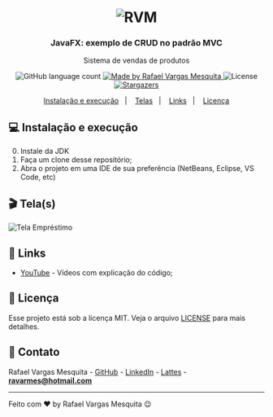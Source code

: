 <h1 align="center">
    <img alt="RVM" src="https://github.com/ravarmes/javafx-crud-mvc/blob/master/assets/rvm2.jpg" />
</h1>

<h3 align="center">
  JavaFX: exemplo de CRUD no padrão MVC
</h3>

<p align="center">Sistema de vendas de produtos</p>

<p align="center">
  <img alt="GitHub language count" src="https://img.shields.io/github/languages/count/ravarmes/javafx-crud-mvc?color=%2304D361">

  <a href="http://www.linkedin.com/in/rafael-vargas-mesquita">
    <img alt="Made by Rafael Vargas Mesquita" src="https://img.shields.io/badge/made%20by-Rafael%20Vargas%20Mesquita-%2304D361">
  </a>

  <img alt="License" src="https://img.shields.io/badge/license-MIT-%2304D361">

  <a href="https://github.com/ravarmes/javafx-crud-mvc/stargazers">
    <img alt="Stargazers" src="https://img.shields.io/github/stars/ravarmes/javafx-crud-mvc?style=social">
  </a>
</p>

<p align="center">
  <a href="#-instalacao">Instalação e execução</a>&nbsp;&nbsp;&nbsp;|&nbsp;&nbsp;&nbsp;
  <a href="#-telas">Telas</a>&nbsp;&nbsp;&nbsp;|&nbsp;&nbsp;&nbsp;
  <a href="#-links">Links</a>&nbsp;&nbsp;&nbsp;|&nbsp;&nbsp;&nbsp;
  <a href="#-licenca">Licença</a>
</p>

## :computer: Instalação e execução <a name="-instalacao"/></a>

0. Instale da JDK
1. Faça um clone desse repositório;
2. Abra o projeto em uma IDE de sua preferência (NetBeans, Eclipse, VS Code, etc)

## :clapper: Tela(s) <a name="-telas"/></a>

![Tela Empréstimo](https://github.com/ravarmes/javafx-crud-mvc/blob/master/assets/javafx-crud-mvc.gif)

## :link: Links <a name="-links"/></a>

- [YouTube](https://www.youtube.com/watch?v=_Ke7CiTdmiI&list=PL-mvLy2ws8ILNrs8jtEAwaZMxDZvlMj48) - Vídeos com explicação do código;

## :memo: Licença <a name="-licenca"/></a>

Esse projeto está sob a licença MIT. Veja o arquivo [LICENSE](LICENSE.md) para mais detalhes.

## :email: Contato

Rafael Vargas Mesquita - [GitHub](https://github.com/ravarmes) - [LinkedIn](https://www.linkedin.com/in/rafael-vargas-mesquita) - [Lattes](http://lattes.cnpq.br/6616283627544820) - **ravarmes@hotmail.com**

---

Feito com ♥ by Rafael Vargas Mesquita :wink: